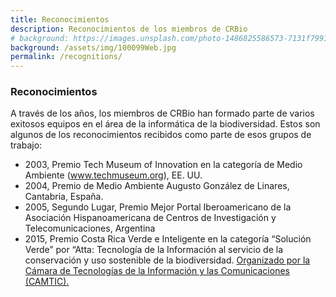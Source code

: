 ```yaml
---
title: Reconocimientos
description: Reconocimientos de los miembros de CRBio
# background: https://images.unsplash.com/photo-1486825586573-7131f7991bdd?auto=format&w=2000
background: /assets/img/100099Web.jpg
permalink: /recognitions/
---
```


### Reconocimientos
A través de los años, los miembros de CRBio han formado parte de varios exitosos equipos en el área de la informática de la biodiversidad.  Estos son algunos de los reconocimientos recibidos como parte de esos grupos de trabajo:

- 2003, Premio Tech Museum of Innovation en la categoría de Medio Ambiente (www.techmuseum.org), EE. UU.
- 2004, Premio de Medio Ambiente Augusto González de Linares, Cantabria, España.
- 2005, Segundo Lugar, Premio Mejor Portal Iberoamericano de la Asociación Hispanoamericana de Centros de Investigación y Telecomunicaciones, Argentina
- 2015, Premio Costa Rica Verde e Inteligente en la categoría “Solución Verde” por “Atta: Tecnología de la Información al servicio de la conservación y uso sostenible de la biodiversidad. [Organizado por la Cámara de Tecnologías de la Información y las Comunicaciones (CAMTIC).](https://www.camtic.org/uncategorized/camtic-premio-a-lo-mejor-del-sector-de-tecnologias-digitales-del-pais/)
